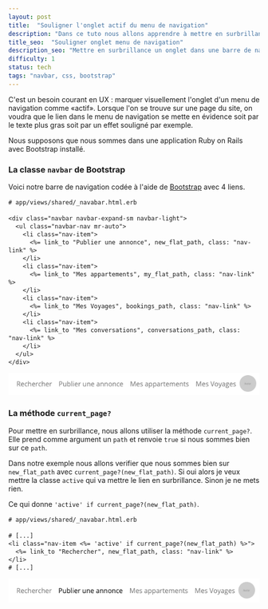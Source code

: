 ```yaml
---
layout: post
title:  "Souligner l'onglet actif du menu de navigation"
description: "Dans ce tuto nous allons apprendre à mettre en surbrillance un onglet dans une barre de navigation."
title_seo:  "Souligner onglet menu de navigation"
description_seo: "Mettre en surbrillance un onglet dans une barre de navigation."
difficulty: 1
status: tech
tags: "navbar, css, bootstrap"
---
```


C'est un besoin courant en UX : marquer visuellement l'onglet d'un menu de navigation comme «actif». Lorsque l'on se trouve sur une page du site, on voudra que le lien dans le menu de navigation se mette en évidence soit par le texte plus gras soit par un effet souligné par exemple.

Nous supposons que nous sommes dans une application Ruby on Rails avec Bootstrap installé.

### La classe `navbar` de Bootstrap

Voici notre barre de navigation codée à l'aide de <a href="https://getbootstrap.com/docs/4.0/components/navbar/" target="_blank">Bootstrap</a> avec 4 liens.

```erb
# app/views/shared/_navabar.html.erb

<div class="navbar navbar-expand-sm navbar-light">
  <ul class="navbar-nav mr-auto">
    <li class="nav-item">
      <%= link_to "Publier une annonce", new_flat_path, class: "nav-link" %>
    </li>
    <li class="nav-item">
      <%= link_to "Mes appartements", my_flat_path, class: "nav-link" %>
    </li>
    <li class="nav-item">
      <%= link_to "Mes Voyages", bookings_path, class: "nav-link" %>
    </li>
    <li class="nav-item">
      <%= link_to "Mes conversations", conversations_path, class: "nav-link" %>
    </li>
  </ul>
</div>
```

<img src="/images/posts/navbar.png" class="image" alt="navbar">

### La méthode `current_page?`

Pour mettre en surbrillance, nous allons utiliser la méthode `current_page?`. Elle prend comme argument un `path` et renvoie `true` si nous sommes bien sur ce `path`.

Dans notre exemple nous allons verifier que nous sommes bien sur `new_flat_path` avec `current_page?(new_flat_path)`. Si oui alors je veux mettre la classe `active` qui va mettre le lien en surbrillance. Sinon je ne mets rien.

Ce qui donne `'active' if current_page?(new_flat_path)`.

```erb
# app/views/shared/_navabar.html.erb

# [...]
<li class="nav-item <%= 'active' if current_page?(new_flat_path) %>">
  <%= link_to "Rechercher", new_flat_path, class: "nav-link" %>
</li>
# [...]
```

<img src="/images/posts/navbar-active.png" class="image" alt="navbar">
